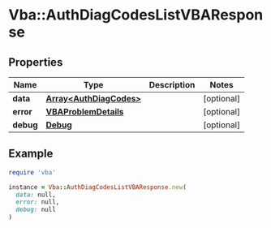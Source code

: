 # Vba::AuthDiagCodesListVBAResponse

## Properties

| Name | Type | Description | Notes |
| ---- | ---- | ----------- | ----- |
| **data** | [**Array&lt;AuthDiagCodes&gt;**](AuthDiagCodes.md) |  | [optional] |
| **error** | [**VBAProblemDetails**](VBAProblemDetails.md) |  | [optional] |
| **debug** | [**Debug**](Debug.md) |  | [optional] |

## Example

```ruby
require 'vba'

instance = Vba::AuthDiagCodesListVBAResponse.new(
  data: null,
  error: null,
  debug: null
)
```

